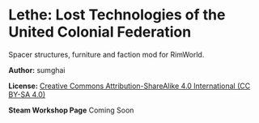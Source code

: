 # Lethe: Lost Technologies of the United Colonial Federation
Spacer structures, furniture and faction mod for RimWorld.

**Author:** sumghai

**License:** [Creative Commons Attribution-ShareAlike 4.0 International (CC BY-SA 4.0)](http://www.creativecommons.org/licenses/by-sa/4.0/)

**Steam Workshop Page** Coming Soon
